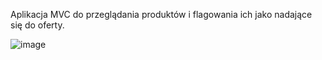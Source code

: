 Aplikacja MVC do przeglądania produktów i flagowania ich jako nadające się do oferty.

![image](https://github.com/LucasCichon/Mil_Zad_Rek/assets/50384668/b14d119a-0872-48d5-9967-437e41970175)

